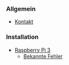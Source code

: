 ### Allgemein

* [Kontakt](CONTACT.md)

<!-- ### Erste Schritte

### Theorie

* [Konzept](theory/conecept.md)
* [Anwendungsszenarien](theory/use-cases.md)
  * [Test](theory/test.md)
  * [Differenzierung](theory/differenzierung.md)

### Lumi

* [Benutzer(Schüler) erstellen](lumi/user/README.md)
* [Lernkarten (Lumi-Karten) erstellen](lumi/cards/README.md)
* [Markdown](lumi/cards/markdown.md)
* [Gruppen erstellen](lumi/groups/README.md) -->

### Installation

* [Raspberry Pi 3](install/README.md)
  * [Bekannte Fehler](install/TROUBLE.md)
